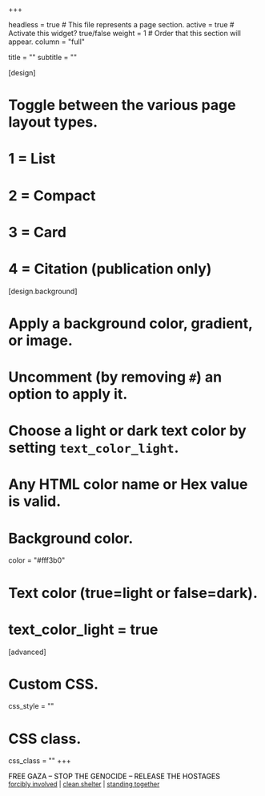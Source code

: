 +++

headless = true  # This file represents a page section.
active = true  # Activate this widget? true/false
weight = 1  # Order that this section will appear.
column = "full"
  
title = ""
subtitle = ""

[design]
  # Toggle between the various page layout types.
  #   1 = List
  #   2 = Compact
  #   3 = Card
  #   4 = Citation (publication only)


[design.background]
  # Apply a background color, gradient, or image.
  #   Uncomment (by removing `#`) an option to apply it.
  #   Choose a light or dark text color by setting `text_color_light`.
  #   Any HTML color name or Hex value is valid.
  
  # Background color.
  color = "#fff3b0"

  # Text color (true=light or false=dark).
  # text_color_light = true  
  
[advanced]
 # Custom CSS. 
 css_style = ""
 
 # CSS class.
 css_class = ""
+++

<div id="banner" border-bottom: 1px solid #ccc; padding: 12px; text-align: center; font-weight: 600; font-size: 1rem;">
  <span style="color: #000;">FREE GAZA – STOP THE GENOCIDE – RELEASE THE HOSTAGES</span>
  <br>
  <span style="font-weight: normal; font-size: 0.9em;">
    <a href="https://www.thedailyfile.org/forcibly-involved" target="_blank">forcibly involved</a> |
    <a href="https://www.cleanshelter.org/" target="_blank">clean shelter</a> |
    <a href="https://www.standing-together.org/en" target="_blank">standing together</a>
  </span>
</div>




